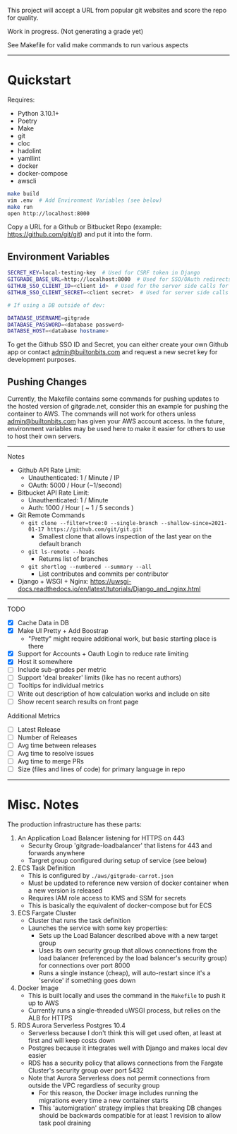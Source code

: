 This project will accept a URL from popular git websites and score the repo for quality.

Work in progress. (Not generating a grade yet)

See Makefile for valid make commands to run various aspects

----

# Quickstart

Requires:

  - Python 3.10.1+
  - Poetry
  - Make
  - git
  - cloc
  - hadolint
  - yamllint
  - docker
  - docker-compose
  - awscli

```bash
make build
vim .env  # Add Environment Variables (see below) 
make run
open http://localhost:8000
```

Copy a URL for a Github or Bitbucket Repo (example: <https://github.com/git/git>) and put it into the form.

## Environment Variables

```bash
SECRET_KEY=local-testing-key  # Used for CSRF token in Django
GITGRADE_BASE_URL=http://localhost:8000  # Used for SSO/OAuth redirects
GITHUB_SSO_CLIENT_ID=<client id>  # Used for the server side calls for OAuth
GITHUB_SSO_CLIENT_SECRET=<client secret>  # Used for server side calls for OAuth

# If using a DB outside of dev:

DATABASE_USERNAME=gitgrade
DATABASE_PASSWORD=<database password>
DATABSE_HOST=<database hostname>
```

To get the Github SSO ID and Secret, you can either create your own Github app or contact <admin@builtonbits.com> and request a new secret key for development purposes.


## Pushing Changes

Currently, the Makefile contains some commands for pushing updates to the hosted version of gitgrade.net, consider this an example for pushing the container to AWS. The commands will not work for others unless <admin@builtonbits.com> has given your AWS account access. In the future, environment variables may be used here to make it easier for others to use to host their own servers.


----

Notes

- Github API Rate Limit:
    - Unauthenticated: 1 / Minute / IP
    - OAuth: 5000 / Hour (~1/second)
- Bitbucket API Rate Limit:
    - Unauthenticated: 1 / Minute
    - Auth: 1000 / Hour ( ~ 1 / 5 seconds )
- Git Remote Commands
  - `git clone --filter=tree:0 --single-branch --shallow-since=2021-01-17 https://github.com/git/git.git`
    - Smallest clone that allows inspection of the last year on the default branch
  - `git ls-remote --heads`
    - Returns list of branches
  - `git shortlog --numbered --summary --all`
    - List contributes and commits per contributor
- Django + WSGI + Nginx: <https://uwsgi-docs.readthedocs.io/en/latest/tutorials/Django_and_nginx.html>



----

TODO

- [x] Cache Data in DB
- [x] Make UI Pretty + Add Boostrap
  - "Pretty" might require additional work, but basic starting place is there
- [x] Support for Accounts + Oauth Login to reduce rate limiting
- [x] Host it somewhere
- [ ] Include sub-grades per metric
- [ ] Support 'deal breaker' limits (like has no recent authors)
- [ ] Tooltips for individual metrics
- [ ] Write out description of how calculation works and include on site
- [ ] Show recent search results on front page

Additional Metrics

- [ ] Latest Release
- [ ] Number of Releases
- [ ] Avg time between releases
- [ ] Avg time to resolve issues
- [ ] Avg time to merge PRs
- [ ] Size (files and lines of code) for primary language in repo

----

# Misc. Notes

The production infrastructure has these parts:

1. An Application Load Balancer listening for HTTPS on 443
    - Security Group 'gitgrade-loadbalancer' that listens for 443 and forwards anywhere
    - Targret group configured during setup of service (see below)
3. ECS Task Definition
    - This is configured by `./aws/gitgrade-carrot.json`
    - Must be updated to reference new version of docker container when a new version is released
    - Requires IAM role access to KMS and SSM for secrets
    - This is basically the equivalent of docker-compose but for ECS
2. ECS Fargate Cluster
    - Cluster that runs the task definition
    - Launches the service with some key properties:
        - Sets up the Load Balancer described above with a new target group
        - Uses its own security group that allows connections from the load balancer (referenced by the load balancer's security group) for connections over port 8000
        - Runs a single instance (cheap), will auto-restart since it's a 'service' if something goes down
3. Docker Image
    - This is built locally and uses the command in the `Makefile` to push it up to AWS
    - Currently runs a single-threaded uWSGI process, but relies on the ALB for HTTPS
4. RDS Aurora Serverless Postgres 10.4
    - Serverless because I don't think this will get used often, at least at first and will keep costs down
    - Postgres because it integrates well with Django and makes local dev easier
    - RDS has a security policy that allows connections from the Fargate Cluster's security group over port 5432
    - Note that Aurora Serverless does not permit connections from outside the VPC regardless of security group
        - For this reason, the Docker image includes running the migrations every time a new container starts
        - This 'automigration' strategy implies that breaking DB changes should be backwards compatible for at least 1 revision to allow task pool draining








